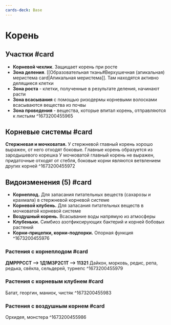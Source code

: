 ```yaml
---
cards-deck: Base
---
```


# Корень
## Участки #card 
- **Корневой чехлик**. Защищает корень при росте
- **Зона деления**. [[Образовательная ткань#Верхушечная (апикальная) меристема card|Апикальная меристема]]. Там находятся активно делящиеся клетки
- **Зона роста** - клетки, полученные в результате деления, начинают расти
- **Зона всасывания** с помощью ризодермы корневыми волосками всасываются вещества из почвы
- **Зона проведения** - вещества, которые впитал корень, отправляются к листьям
^1673200455965

## Корневые системы #card 
**Стержневая и мочковатая.**
У стержневой главный корень хорошо выражен, от него отходят боковые. Главные корень образуется из зародышевого корешка
У мочковатой главный корень не выражен, придаточные отходят от стебля, боковые корни являются ветвлением других корней
^1673200455972

## Видоизменения (5) #card 
- **Корнеплод.** Для запасания питательных веществ (сахарозы и крахмала) в стержневой корневой системе
- **Корневой клубень.** Для запасания питательных веществ в мочковатой корневой системе
- **Воздушный корень.** Всасывание воды напрямую из атмосферы
- **Клубеньки.** Симбиоз азотфиксирующих бактерий и корней бобовых растений
- **Корни-прицепки, корни-подпорки.** Опорная функция 
^1673200455976

### Растения с корнеплодом #card 
**ДМРРРССТ --> 1Д1М3Р2С1Т --> 11321**
Дайкон, морковь, редис, репа, редька, свёкла, сельдерей, турнепс
^1673200455979

### Растения с корневым клубнем #card 
Батат, георгин, маниок, чистяк
^1673200455983

### Растения с воздушным корнем #card 
Орхидея, монстера
^1673200455986
